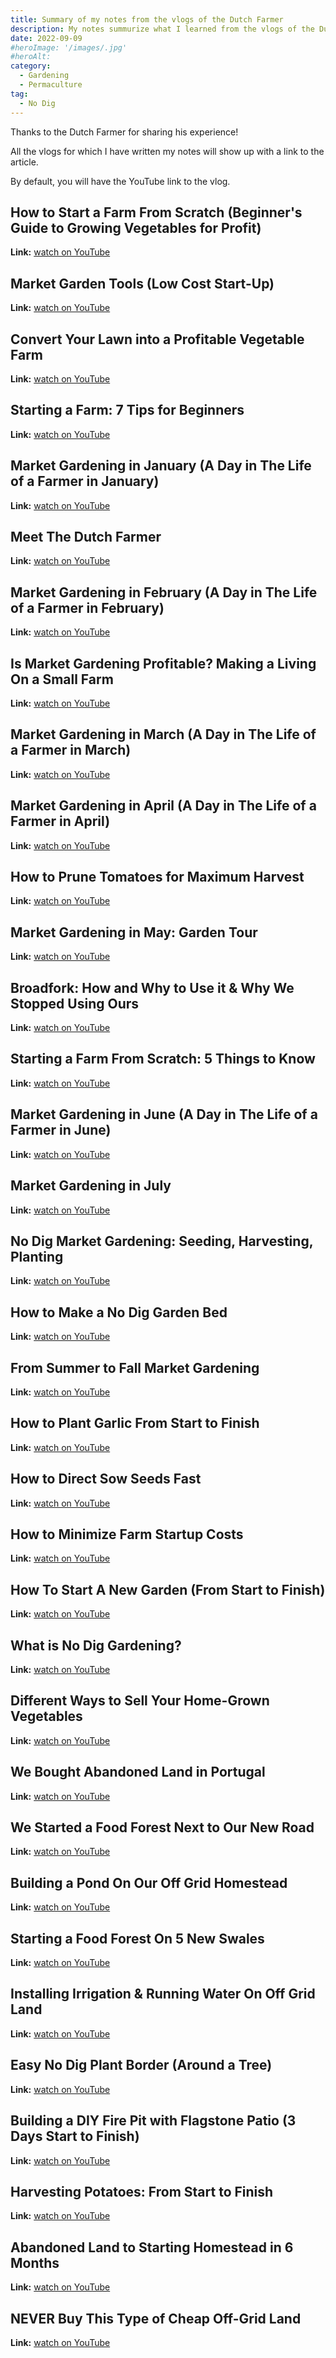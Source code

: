 ```yaml
---
title: Summary of my notes from the vlogs of the Dutch Farmer
description: My notes summurize what I learned from the vlogs of the Dutch Farmer
date: 2022-09-09
#heroImage: '/images/.jpg'
#heroAlt:
category:
  - Gardening
  - Permaculture
tag:
  - No Dig
---
```


Thanks to the Dutch Farmer for sharing his experience!

All the vlogs for which I have written my notes will show up with a link to the article.

By default, you will have the YouTube link to the vlog.

## How to Start a Farm From Scratch (Beginner's Guide to Growing Vegetables for Profit)

**Link:** [watch on YouTube](https://www.youtube.com/watch?v=fRlUhUWS0Hk)

## Market Garden Tools (Low Cost Start-Up)

**Link:** [watch on YouTube](https://www.youtube.com/watch?v=yUFr0C1FJjE)

## Convert Your Lawn into a Profitable Vegetable Farm

**Link:** [watch on YouTube](https://www.youtube.com/watch?v=g2DDQ-uuLl0)

## Starting a Farm: 7 Tips for Beginners

**Link:** [watch on YouTube](https://www.youtube.com/watch?v=mJ-MeA-W1Ts)

## Market Gardening in January (A Day in The Life of a Farmer in January)

**Link:** [watch on YouTube](https://www.youtube.com/watch?v=ScBleHwOkgA)

## Meet The Dutch Farmer

**Link:** [watch on YouTube](https://www.youtube.com/watch?v=gXToMg6tqQk)

## Market Gardening in February (A Day in The Life of a Farmer in February)

**Link:** [watch on YouTube](https://www.youtube.com/watch?v=KB7mGo8RY2k)

## Is Market Gardening Profitable? Making a Living On a Small Farm

**Link:** [watch on YouTube](https://www.youtube.com/watch?v=IJ04HY1wD1k)

## Market Gardening in March (A Day in The Life of a Farmer in March)

**Link:** [watch on YouTube](https://www.youtube.com/watch?v=xILmYuRdjUM)

## Market Gardening in April (A Day in The Life of a Farmer in April)

**Link:** [watch on YouTube](https://www.youtube.com/watch?v=1JgWrFENqy0)

## How to Prune Tomatoes for Maximum Harvest

**Link:** [watch on YouTube](https://www.youtube.com/watch?v=h6ly4g5SC2o)

## Market Gardening in May: Garden Tour

**Link:** [watch on YouTube](https://www.youtube.com/watch?v=y-pugIGF5TU)

## Broadfork: How and Why to Use it & Why We Stopped Using Ours

**Link:** [watch on YouTube](https://www.youtube.com/watch?v=gm0SPAuDrK8)

## Starting a Farm From Scratch: 5 Things to Know

**Link:** [watch on YouTube](https://www.youtube.com/watch?v=Sh0Eig6Xf9E)

## Market Gardening in June (A Day in The Life of a Farmer in June)

**Link:** [watch on YouTube](https://www.youtube.com/watch?v=d1OJTXRhy4k)

## Market Gardening in July

**Link:** [watch on YouTube](https://www.youtube.com/watch?v=SaujrNQ2iOw)

## No Dig Market Gardening: Seeding, Harvesting, Planting

**Link:** [watch on YouTube](https://www.youtube.com/watch?v=Xy-hGfP22Mk)

## How to Make a No Dig Garden Bed

**Link:** [watch on YouTube](https://www.youtube.com/watch?v=TVoruCmpfUI)

## From Summer to Fall Market Gardening

**Link:** [watch on YouTube](https://www.youtube.com/watch?v=iwL9FwwCVgA)

## How to Plant Garlic From Start to Finish

**Link:** [watch on YouTube](https://www.youtube.com/watch?v=BNR8b4_o2LA)

## How to Direct Sow Seeds Fast

**Link:** [watch on YouTube](https://www.youtube.com/watch?v=ZsJVsQe66ko)

## How to Minimize Farm Startup Costs

**Link:** [watch on YouTube](https://www.youtube.com/watch?v=IEqZY2xs6-Q)

## How To Start A New Garden (From Start to Finish)

**Link:** [watch on YouTube](https://www.youtube.com/watch?v=0aNOPuXHCLQ)

## What is No Dig Gardening?

**Link:** [watch on YouTube](https://www.youtube.com/watch?v=ij0e1RDgj6E)

## Different Ways to Sell Your Home-Grown Vegetables

**Link:** [watch on YouTube](https://www.youtube.com/watch?v=bRZ1FeoUcWs)

## We Bought Abandoned Land in Portugal

**Link:** [watch on YouTube](https://www.youtube.com/watch?v=QuQScsROrEI)

## We Started a Food Forest Next to Our New Road

**Link:** [watch on YouTube](https://www.youtube.com/watch?v=t8i17l11R04)

## Building a Pond On Our Off Grid Homestead

**Link:** [watch on YouTube](https://www.youtube.com/watch?v=W7GUs9z_9zs)

## Starting a Food Forest On 5 New Swales

**Link:** [watch on YouTube](https://www.youtube.com/watch?v=ushKuad2U3k)

## Installing Irrigation & Running Water On Off Grid Land

**Link:** [watch on YouTube](https://www.youtube.com/watch?v=q3chJ_6DkKQ)

## Easy No Dig Plant Border (Around a Tree)

**Link:** [watch on YouTube](https://www.youtube.com/watch?v=17goTFkUxzw)

## Building a DIY Fire Pit with Flagstone Patio (3 Days Start to Finish)

**Link:** [watch on YouTube](https://www.youtube.com/watch?v=Xqr3Jo5SiyA)

## Harvesting Potatoes: From Start to Finish

**Link:** [watch on YouTube](https://www.youtube.com/watch?v=otg0BQ4VoV8)

## Abandoned Land to Starting Homestead in 6 Months

**Link:** [watch on YouTube](https://www.youtube.com/watch?v=yORlix6CV60)

## NEVER Buy This Type of Cheap Off-Grid Land

**Link:** [watch on YouTube](https://www.youtube.com/watch?v=v02JLhjN2Vw&t=175s)
